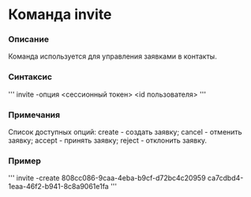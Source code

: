 # Команда invite

### Описание
Команда используется для управления заявками в контакты.

### Синтаксис
'''
invite -опция <сессионный токен> <id пользователя>
'''

### Примечания
Список доступных опций:
create - создать заявку;
cancel - отменить заявку;
accept - принять заявку;
reject - отклонить заявку.

### Пример
'''
invite -create 808cc086-9caa-4eba-b9cf-d72bc4c20959 ca7cdbd4-1eaa-46f2-b941-8c8a9061e1fa
'''